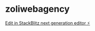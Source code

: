 # zoliwebagency

[Edit in StackBlitz next generation editor ⚡️](https://stackblitz.com/~/github.com/drinngreen/zoliwebagency)